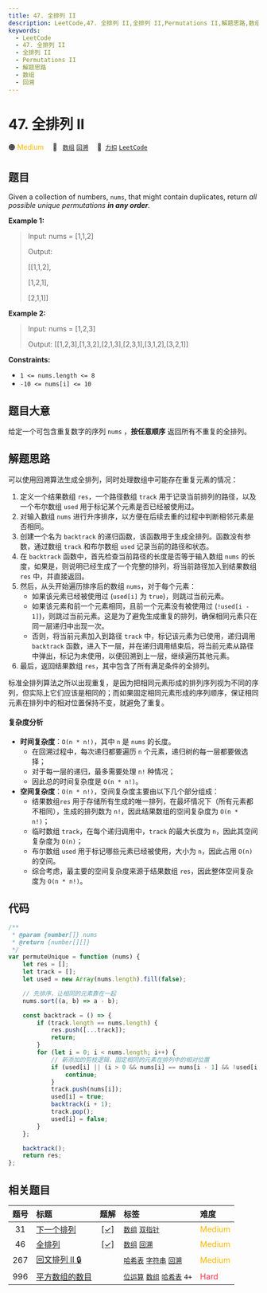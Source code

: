```yaml
---
title: 47. 全排列 II
description: LeetCode,47. 全排列 II,全排列 II,Permutations II,解题思路,数组,回溯
keywords:
  - LeetCode
  - 47. 全排列 II
  - 全排列 II
  - Permutations II
  - 解题思路
  - 数组
  - 回溯
---
```


# 47. 全排列 II

🟠 <font color=#ffb800>Medium</font>&emsp; 🔖&ensp; [`数组`](/tag/array.md) [`回溯`](/tag/backtracking.md)&emsp; 🔗&ensp;[`力扣`](https://leetcode.cn/problems/permutations-ii) [`LeetCode`](https://leetcode.com/problems/permutations-ii)

## 题目

Given a collection of numbers, `nums`, that might contain duplicates, return
_all possible unique permutations **in any order**._

**Example 1:**

> Input: nums = [1,1,2]
>
> Output:
>
> [[1,1,2],
>
> [1,2,1],
>
> [2,1,1]]

**Example 2:**

> Input: nums = [1,2,3]
>
> Output: [[1,2,3],[1,3,2],[2,1,3],[2,3,1],[3,1,2],[3,2,1]]

**Constraints:**

- `1 <= nums.length <= 8`
- `-10 <= nums[i] <= 10`

## 题目大意

给定一个可包含重复数字的序列 `nums` ，**按任意顺序** 返回所有不重复的全排列。

## 解题思路

可以使用回溯算法生成全排列，同时处理数组中可能存在重复元素的情况：

1. 定义一个结果数组 `res`，一个路径数组 `track` 用于记录当前排列的路径，以及一个布尔数组 `used` 用于标记某个元素是否已经被使用过。
2. 对输入数组 `nums` 进行升序排序，以方便在后续去重的过程中判断相邻元素是否相同。
3. 创建一个名为 `backtrack` 的递归函数，该函数用于生成全排列。函数没有参数，通过数组 `track` 和布尔数组 `used` 记录当前的路径和状态。
4. 在 `backtrack` 函数中，首先检查当前路径的长度是否等于输入数组 `nums` 的长度，如果是，则说明已经生成了一个完整的排列，将当前路径加入到结果数组 `res` 中，并直接返回。
5. 然后，从头开始遍历排序后的数组 `nums`，对于每个元素：
   - 如果该元素已经被使用过 (`used[i]` 为 `true`)，则跳过当前元素。
   - 如果该元素和前一个元素相同，且前一个元素没有被使用过 (`!used[i - 1]`)，则跳过当前元素。这是为了避免生成重复的排列，确保相同元素只在同一层递归中出现一次。
   - 否则，将当前元素加入到路径 `track` 中，标记该元素为已使用，递归调用 `backtrack` 函数，进入下一层，并在递归调用结束后，将当前元素从路径中弹出，标记为未使用，以便回溯到上一层，继续遍历其他元素。
6. 最后，返回结果数组 `res`，其中包含了所有满足条件的全排列。

标准全排列算法之所以出现重复，是因为把相同元素形成的排列序列视为不同的序列，但实际上它们应该是相同的；而如果固定相同元素形成的序列顺序，保证相同元素在排列中的相对位置保持不变，就避免了重复。

#### 复杂度分析

- **时间复杂度**：`O(n * n!)`，其中 `n` 是 `nums` 的长度。
  - 在回溯过程中，每次递归都要遍历 `n` 个元素，递归树的每一层都要做选择；
  - 对于每一层的递归，最多需要处理 `n!` 种情况；
  - 因此总的时间复杂度是 `O(n * n!)`。
- **空间复杂度**：`O(n * n!)`，空间复杂度主要由以下几个部分组成：
  - 结果数组`res` 用于存储所有生成的唯一排列，在最坏情况下（所有元素都不相同），生成的排列数为 `n!`，因此结果数组的空间复杂度为 `O(n * n!)`；
  - 临时数组 `track`，在每个递归调用中，`track` 的最大长度为 `n`，因此其空间复杂度为 `O(n)`；
  - 布尔数组 `used` 用于标记哪些元素已经被使用，大小为 `n`，因此占用 `O(n)` 的空间。
  - 综合考虑，最主要的空间复杂度来源于结果数组 `res`，因此整体空间复杂度为 `O(n * n!)`。

## 代码

```javascript
/**
 * @param {number[]} nums
 * @return {number[][]}
 */
var permuteUnique = function (nums) {
	let res = [];
	let track = [];
	let used = new Array(nums.length).fill(false);

	// 先排序，让相同的元素靠在一起
	nums.sort((a, b) => a - b);

	const backtrack = () => {
		if (track.length == nums.length) {
			res.push([...track]);
			return;
		}
		for (let i = 0; i < nums.length; i++) {
			// 新添加的剪枝逻辑，固定相同的元素在排列中的相对位置
			if (used[i] || (i > 0 && nums[i] == nums[i - 1] && !used[i - 1])) {
				continue;
			}
			track.push(nums[i]);
			used[i] = true;
			backtrack(i + 1);
			track.pop();
			used[i] = false;
		}
	};

	backtrack();
	return res;
};
```

## 相关题目

<!-- prettier-ignore -->
| 题号 | 标题 | 题解 | 标签 | 难度 |
| :------: | :------ | :------: | :------ | :------ |
| 31 | [下一个排列](https://leetcode.com/problems/next-permutation) | [[✓]](/problem/0031.md) |  [`数组`](/tag/array.md) [`双指针`](/tag/two-pointers.md) | <font color=#ffb800>Medium</font> |
| 46 | [全排列](https://leetcode.com/problems/permutations) | [[✓]](/problem/0046.md) |  [`数组`](/tag/array.md) [`回溯`](/tag/backtracking.md) | <font color=#ffb800>Medium</font> |
| 267 | [回文排列 II 🔒](https://leetcode.com/problems/palindrome-permutation-ii) |  |  [`哈希表`](/tag/hash-table.md) [`字符串`](/tag/string.md) [`回溯`](/tag/backtracking.md) | <font color=#ffb800>Medium</font> |
| 996 | [平方数组的数目](https://leetcode.com/problems/number-of-squareful-arrays) |  |  [`位运算`](/tag/bit-manipulation.md) [`数组`](/tag/array.md) [`哈希表`](/tag/hash-table.md) `4+` | <font color=#ff334b>Hard</font> |